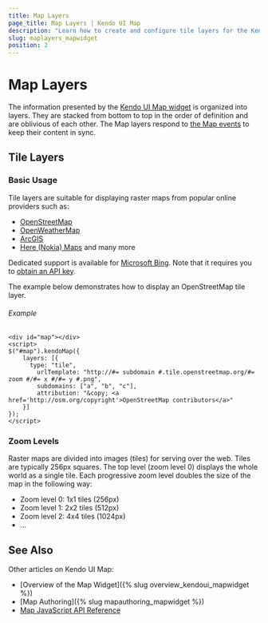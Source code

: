 ```yaml
---
title: Map Layers
page_title: Map Layers | Kendo UI Map
description: "Learn how to create and configure tile layers for the Kendo UI Map widget."
slug: maplayers_mapwidget
position: 2
---
```


# Map Layers

The information presented by the [Kendo UI Map widget](http://demos.telerik.com/kendo-ui/map/index) is organized into layers. They are stacked from bottom to top in the order of definition and are oblivious of each other. The Map layers respond to [the Map events](/kendo-ui/api/dataviz/map#events) to keep their content in sync.

## Tile Layers

### Basic Usage

Tile layers are suitable for displaying raster maps from popular online providers such as:
* [OpenStreetMap](http://www.openstreetmap.org/)
* [OpenWeatherMap](http://openweathermap.org/)
* [ArcGIS](https://developers.arcgis.com/en/)
* [Here (Nokia) Maps](https://developer.here.com/rest-apis/documentation/enterprise-map-tile) and many more

Dedicated support is available for [Microsoft Bing](http://msdn.microsoft.com/en-us/library/ff701713.aspx). Note that it requires you to [obtain an API key](http://msdn.microsoft.com/en-us/library/ff428642.aspx).

The example below demonstrates how to display an OpenStreetMap tile layer.

###### Example

    <div id="map"></div>
    <script>
    $("#map").kendoMap({
        layers: [{
          type: "tile",
            urlTemplate: "http://#= subdomain #.tile.openstreetmap.org/#= zoom #/#= x #/#= y #.png",
            subdomains: ["a", "b", "c"],
            attribution: "&copy; <a href='http://osm.org/copyright'>OpenStreetMap contributors</a>"
        }]
    });
    </script>
<!--_-->

### Zoom Levels

Raster maps are divided into images (tiles) for serving over the web. Tiles are typically 256px squares. The top level (zoom level 0) displays the whole world as a single tile. Each progressive zoom level doubles the size of the map in the following way:

- Zoom level 0: 1x1 tiles (256px)
- Zoom level 1: 2x2 tiles (512px)
- Zoom level 2: 4x4 tiles (1024px)
- ...

## See Also

Other articles on Kendo UI Map:

* [Overview of the Map Widget]({% slug overview_kendoui_mapwidget %})
* [Map Authoring]({% slug mapauthoring_mapwidget %})
* [Map JavaScript API Reference](/api/javascript/dataviz/ui/map)
